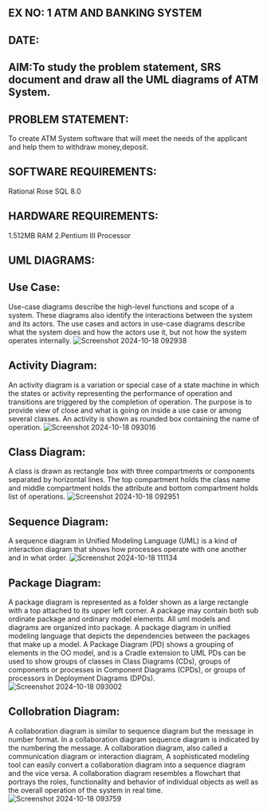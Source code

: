 ## EX NO: 1 ATM AND BANKING SYSTEM
## DATE:
## AIM:To study the problem statement, SRS document and draw all the UML diagrams of ATM System.
## PROBLEM STATEMENT:
To create ATM System software that will meet the needs of the applicant and help them to withdraw money,deposit.
## SOFTWARE REQUIREMENTS:
Rational Rose
SQL 8.0
## HARDWARE REQUIREMENTS:
1.512MB RAM
2.Pentium III Processor

## UML DIAGRAMS:

## Use Case:
Use-case diagrams describe the high-level functions and scope of a system. These diagrams also identify the interactions between the system and its actors. The use cases and actors in use-case diagrams describe what the system does and how the actors use it, but not how the system operates internally.
![Screenshot 2024-10-18 092938](https://github.com/user-attachments/assets/806b49eb-9840-4396-9db1-76c35eb656d6)
## Activity Diagram:
An activity diagram is a variation or special case of a state machine in which the states or activity representing the performance of operation and transitions are triggered by the completion of operation. The purpose is to provide view of close and what is going on inside a use case or among several classes. An activity is shown as rounded box containing the name of operation.
![Screenshot 2024-10-18 093016](https://github.com/user-attachments/assets/b6eebf56-90f9-497f-9d34-6e1a34c196bc)
## Class Diagram:
A class is drawn as rectangle box with three compartments or components separated by horizontal lines. The top compartment holds the class name and middle compartment holds the attribute and bottom compartment holds list of operations.
![Screenshot 2024-10-18 092951](https://github.com/user-attachments/assets/16c87f27-525e-48f9-84dd-ad597cb8a454)
## Sequence Diagram:
A sequence diagram in Unified Modeling Language (UML) is a kind of interaction diagram that shows how processes operate with one another and in what order.
![Screenshot 2024-10-18 111134](https://github.com/user-attachments/assets/eccc971b-7208-47cf-9ae6-295e08b811a3)
## Package Diagram:
A package diagram is represented as a folder shown as a large rectangle with a top attached to its upper left corner. A package may contain both sub ordinate package and ordinary model elements. All uml models and diagrams are organized into package. A package diagram in unified modeling language that depicts the dependencies between the packages that make up a model. A Package Diagram (PD) shows a grouping of elements in the OO model, and is a Cradle extension to UML PDs can be used to show groups of classes in Class Diagrams (CDs), groups of components or processes in Component Diagrams (CPDs), or groups of processors in Deployment Diagrams (DPDs).
![Screenshot 2024-10-18 093002](https://github.com/user-attachments/assets/ba0b3e97-c36c-4ba9-b1c6-284fac5e669e)
## Collobration Diagram:
A collaboration diagram is similar to sequence diagram but the message in number format. In a collaboration diagram sequence diagram is indicated by the numbering the message. A collaboration diagram, also called a communication diagram or interaction diagram, A sophisticated modeling tool can easily convert a collaboration diagram into a sequence diagram and the vice versa. A collaboration diagram resembles a flowchart that portrays the roles, functionality and behavior of individual objects as well as the overall operation of the system in real time.
![Screenshot 2024-10-18 093759](https://github.com/user-attachments/assets/de986bae-26f1-4925-9537-00d862d7f2c7)

